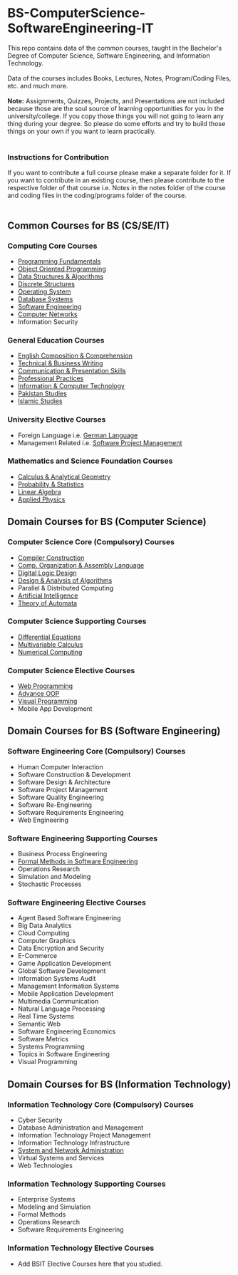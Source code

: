 # BS-ComputerScience-SoftwareEngineering-IT
This repo contains data of the common courses, taught in the Bachelor's Degree of Computer Science, Software Engineering, and Information Technology. 
<br> <br> 
Data of the courses includes Books, Lectures, Notes, Program/Coding Files, etc. and much more. <br> <br>
**Note:** Assignments, Quizzes, Projects, and Presentations are not included because those are the soul source of learning opportunities for you in the university/college. If you copy those things you will not going to learn any thing during your degree. So please do some efforts and try to build those things on your own if you want to learn practically. <br><br>
### Instructions for Contribution
If you want to contribute a full course please make a separate folder for it. If you want to contribute in an existing course, then please contribute to the respective folder of that course i.e. Notes in the notes folder of the course and coding files in the coding/programs folder of the course.
<br><br>
## Common Courses for BS (CS/SE/IT) <br>
### Computing Core Courses
* [Programming Fundamentals](https://github.com/humairshoukat/BS-ComputerScience-SoftwareEngineering-IT/tree/main/Programming%20Fundamentals)
* [Object Oriented Programming](https://github.com/humairshoukat/BS-ComputerScience-SoftwareEngineering-IT/tree/main/Object-Oriented-Programming)
* [Data Structures & Algorithms](https://github.com/humairshoukat/BS-ComputerScience-SoftwareEngineering-IT/tree/main/Data-Structure-Algorithms)
* [Discrete Structures](https://github.com/humairshoukat/BS-ComputerScience-SoftwareEngineering-IT/tree/main/Discrete-Structures)
* [Operating System](https://github.com/humairshoukat/BS-ComputerScience-SoftwareEngineering-IT/tree/main/Operating-System)
* [Database Systems](https://github.com/humairshoukat/BS-ComputerScience-SoftwareEngineering-IT/tree/main/Database-Systems)
* [Software Engineering](https://github.com/humairshoukat/BS-ComputerScience-SoftwareEngineering-IT/tree/main/Software-Engineering)
* [Computer Networks](https://github.com/humairshoukat/BS-ComputerScience-SoftwareEngineering-IT/tree/main/Computer-Networks)
* Information Security 

### General Education Courses
* [English Composition & Comprehension](https://github.com/humairshoukat/BS-ComputerScience-SoftwareEngineering-IT/tree/main/English%20Comprehension)
* [Technical & Business Writing](https://github.com/humairshoukat/BS-ComputerScience-SoftwareEngineering-IT/tree/main/Technical%20Business%20Writing)
* [Communication & Presentation Skills](https://github.com/humairshoukat/BS-ComputerScience-SoftwareEngineering-IT/tree/main/Communication%20%26%20Presentation%20skills)
* [Professional Practices](https://github.com/humairshoukat/BS-ComputerScience-SoftwareEngineering-IT/tree/main/Professional%20Practices)
* [Information & Computer Technology](https://github.com/humairshoukat/BS-ComputerScience-SoftwareEngineering-IT/tree/main/Information%26Computer-Technology)
* [Pakistan Studies](https://github.com/humairshoukat/BS-ComputerScience-SoftwareEngineering-IT/tree/main/Pakistan%20Studies)
* [Islamic Studies](https://github.com/humairshoukat/BS-ComputerScience-SoftwareEngineering-IT/tree/main/Islamic%20Studies)
 
### University Elective Courses
* Foreign Language i.e. [German Language](https://github.com/humairshoukat/BS-ComputerScience-SoftwareEngineering-IT/tree/main/German%20Language)
* Management Related i.e. [Software Project Management](https://github.com/humairshoukat/BS-ComputerScience-SoftwareEngineering-IT/tree/main/Software%20Project%20Management)

### Mathematics and Science Foundation Courses
* [Calculus & Analytical Geometry](https://github.com/humairshoukat/BS-ComputerScience-SoftwareEngineering-IT/tree/main/Calculus%20%26%20Analytical%20Geometry) 
* [Probability & Statistics](https://github.com/humairshoukat/BS-ComputerScience-SoftwareEngineering-IT/tree/main/Statistics%20%26%20Probability)
* [Linear Algebra](https://github.com/humairshoukat/BS-ComputerScience-SoftwareEngineering-IT/tree/main/Linear%20Algebra)
* [Applied Physics](https://github.com/humairshoukat/BS-ComputerScience-SoftwareEngineering-IT/tree/main/Applied%20Physics%20%26%20Electronics)

## Domain Courses for BS (Computer Science) <br>
### Computer Science Core (Compulsory) Courses
* [Compiler Construction](https://github.com/humairshoukat/BS-ComputerScience-SoftwareEngineering-IT/tree/main/Compiler%20Construction)
* [Comp. Organization & Assembly Language](https://github.com/humairshoukat/BS-ComputerScience-SoftwareEngineering-IT/tree/main/Computer%20Organization%20%26%20Assembly%20Language)
* [Digital Logic Design](https://github.com/humairshoukat/BS-ComputerScience-SoftwareEngineering-IT/tree/main/Digital%20Logic%20Design)
* [Design & Analysis of Algorithms](https://github.com/humairshoukat/BS-ComputerScience-SoftwareEngineering-IT/tree/main/Data-Structure-Algorithms) 
* Parallel & Distributed Computing
* [Artificial Intelligence](https://github.com/humairshoukat/BS-ComputerScience-SoftwareEngineering-IT/tree/main/Artificial%20Intelligence)
* [Theory of Automata](https://github.com/humairshoukat/BS-ComputerScience-SoftwareEngineering-IT/tree/main/Automata%20Theory)

### Computer Science Supporting Courses
* [Differential Equations](https://github.com/humairshoukat/BS-ComputerScience-SoftwareEngineering-IT/tree/main/Differential%20Equations)
* [Multivariable Calculus](https://github.com/humairshoukat/BS-ComputerScience-SoftwareEngineering-IT/tree/main/Multivariable%20Calculas)
* [Numerical Computing](https://github.com/humairshoukat/BS-ComputerScience-SoftwareEngineering-IT/tree/main/Numerical%20Computing)

### Computer Science Elective Courses
* [Web Programming](https://github.com/humairshoukat/BS-ComputerScience-SoftwareEngineering-IT/tree/main/Web%20Programming)
* [Advance OOP](https://github.com/humairshoukat/BS-ComputerScience-SoftwareEngineering-IT/tree/main/Advance%20OOP)
* [Visual Programming](https://github.com/humairshoukat/BS-ComputerScience-SoftwareEngineering-IT/tree/main/Visual%20Programming)
* Mobile App Development

## Domain Courses for BS (Software Engineering) <br>
### Software Engineering Core (Compulsory) Courses
* Human Computer Interaction
* Software Construction & Development
* Software Design & Architecture
* Software Project Management
* Software Quality Engineering
* Software Re-Engineering
* Software Requirements Engineering
* Web Engineering 

### Software Engineering Supporting Courses
* Business Process Engineering
* [Formal Methods in Software Engineering](https://github.com/humairshoukat/BS-ComputerScience-SoftwareEngineering-IT/tree/main/Formal%20Methods)
* Operations Research
* Simulation and Modeling
* Stochastic Processes

### Software Engineering Elective Courses
* Agent Based Software Engineering
* Big Data Analytics
* Cloud Computing
* Computer Graphics
* Data Encryption and Security
* E-Commerce
* Game Application Development
* Global Software Development
* Information Systems Audit
* Management Information Systems
* Mobile Application Development
* Multimedia Communication
* Natural Language Processing
* Real Time Systems
* Semantic Web
* Software Engineering Economics
* Software Metrics
* Systems Programming
* Topics in Software Engineering
* Visual Programming 

## Domain Courses for BS (Information Technology) <br>
### Information Technology Core (Compulsory) Courses
* Cyber Security
* Database Administration and Management
* Information Technology Project Management
* Information Technology Infrastructure
* [System and Network Administration](https://github.com/humairshoukat/BS-ComputerScience-SoftwareEngineering-IT/tree/main/System%20%26%20Network%20Administration)
* Virtual Systems and Services
* Web Technologies 

### Information Technology Supporting Courses
* Enterprise Systems
* Modeling and Simulation
* Formal Methods
* Operations Research
* Software Requirements Engineering 

### Information Technology Elective Courses
* Add BSIT Elective Courses here that you studied.
